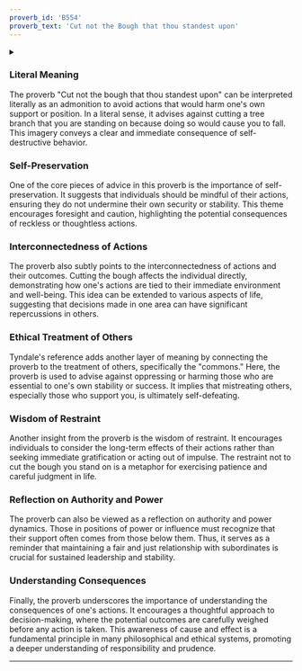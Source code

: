 ```yaml
---
proverb_id: 'B554'
proverb_text: 'Cut not the Bough that thou standest upon'
---
```


<details>
<summary></summary>
<article>
B554 Cut not the Bough that thou standest upon

1528 Tyndale Obed. Chr. Man, p. 304: We say—Cut not the bough that thou standest upon: whose literal sense is, Oppress not the commons: and is borrowed of hewers.

</article>
</details>

### Literal Meaning

The proverb "Cut not the bough that thou standest upon" can be interpreted literally as an admonition to avoid actions that would harm one's own support or position. In a literal sense, it advises against cutting a tree branch that you are standing on because doing so would cause you to fall. This imagery conveys a clear and immediate consequence of self-destructive behavior.

### Self-Preservation

One of the core pieces of advice in this proverb is the importance of self-preservation. It suggests that individuals should be mindful of their actions, ensuring they do not undermine their own security or stability. This theme encourages foresight and caution, highlighting the potential consequences of reckless or thoughtless actions.

### Interconnectedness of Actions

The proverb also subtly points to the interconnectedness of actions and their outcomes. Cutting the bough affects the individual directly, demonstrating how one's actions are tied to their immediate environment and well-being. This idea can be extended to various aspects of life, suggesting that decisions made in one area can have significant repercussions in others.

### Ethical Treatment of Others

Tyndale's reference adds another layer of meaning by connecting the proverb to the treatment of others, specifically the "commons." Here, the proverb is used to advise against oppressing or harming those who are essential to one's own stability or success. It implies that mistreating others, especially those who support you, is ultimately self-defeating.

### Wisdom of Restraint

Another insight from the proverb is the wisdom of restraint. It encourages individuals to consider the long-term effects of their actions rather than seeking immediate gratification or acting out of impulse. The restraint not to cut the bough you stand on is a metaphor for exercising patience and careful judgment in life.

### Reflection on Authority and Power

The proverb can also be viewed as a reflection on authority and power dynamics. Those in positions of power or influence must recognize that their support often comes from those below them. Thus, it serves as a reminder that maintaining a fair and just relationship with subordinates is crucial for sustained leadership and stability.

### Understanding Consequences

Finally, the proverb underscores the importance of understanding the consequences of one's actions. It encourages a thoughtful approach to decision-making, where the potential outcomes are carefully weighed before any action is taken. This awareness of cause and effect is a fundamental principle in many philosophical and ethical systems, promoting a deeper understanding of responsibility and prudence.

---
